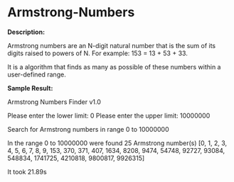 # Armstrong-Numbers

**Description:**

Armstrong numbers are an N-digit natural number that is the sum of its digits raised to
powers of N. For example: 153 = 13 + 53 + 33.

It is a algorithm that finds as many as possible of these numbers within a user-defined range.

**Sample Result:**

Armstrong Numbers Finder v1.0

Please enter the lower limit: 0
Please enter the upper limit: 10000000

Search for Armstrong numbers in range 0 to 10000000

In the range 0 to 10000000 were found 25 Armstrong number(s)
[0, 1, 2, 3, 4, 5, 6, 7, 8, 9, 153, 370, 371, 407, 1634, 8208, 9474, 
 54748, 92727, 93084, 548834, 1741725, 4210818, 9800817, 9926315]

It took 21.89s
